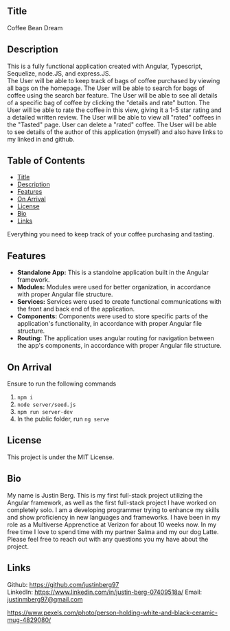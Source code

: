 ## Title

Coffee Bean Dream 

## Description

This is a fully functional application created with Angular, Typescript, Sequelize, node.JS, and express.JS.  
The User will be able to keep track of bags of coffee purchased by viewing all bags on the homepage.
The User will be able to search for bags of coffee using the search bar feature.
The User will be able to see all details of a specific bag of coffee by clicking the "details and rate" button.
The User will be able to rate the coffee in this view, giving it a 1-5 star rating and a detailed written review. 
The User will be able to view all "rated" coffees in the "Tasted" page.
User can delete a "rated" coffee.
The User will be able to see details of the author of this application (myself) and also have links to my linked in and github.

## Table of Contents
- [Title](#title)
- [Description](#description)
- [Features](#features)
- [On Arrival](#on-arrival)
- [License](#license)
- [Bio](#bio)
- [Links](#links)

Everything you need to keep track of your coffee purchasing and tasting.

## Features 

- **Standalone App:** This is a standolne application built in the Angular framework.
- **Modules:** Modules were used for better organization, in accordance with proper Angular file structure.
- **Services:** Services were used to create functional communications with the front and back end of the application.
- **Components:** Components were used to store specific parts of the application's functionality, in accordance with proper Angular file structure.
- **Routing:** The application uses angular routing for navigation between the app's components, in accordance with proper Angular file structure.

## On Arrival 

Ensure to run the following commands 

1. `npm i` 
2. `node server/seed.js`
3. `npm run server-dev`
4. In the public folder, run `ng serve`

## License

This project is under the MIT License. 

## Bio

My name is Justin Berg.  This is my first full-stack project utilizing the Angular framework, as well as the first full-stack project I have worked on completely solo. 
I am a developing programmer trying to enhance my skills and show proficiency in new languages and frameworks. 
I have been in my role as a Multiverse Apprenctice at Verizon for about 10 weeks now. 
In my free time I love to spend time with my partner Salma and my our dog Latte.  
Please feel free to reach out with any questions you my have about the project. 

## Links 

Github: https://github.com/justinberg97  
LinkedIn: https://www.linkedin.com/in/justin-berg-07409518a/
Email: justinmberg97@gmail.com


 https://www.pexels.com/photo/person-holding-white-and-black-ceramic-mug-4829080/

